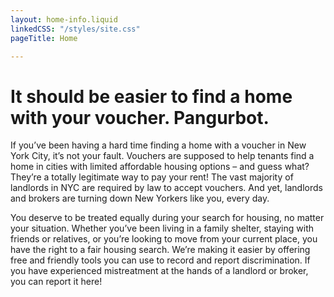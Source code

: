 ```yaml
---
layout: home-info.liquid
linkedCSS: "/styles/site.css"
pageTitle: Home

---
```

# It should be easier to find a home with your voucher. Pangurbot.

If you’ve been having a hard time finding a home with a voucher in New York City, it’s not your fault. Vouchers are supposed to help tenants find a home in cities with limited affordable housing options – and guess what? They’re a totally legitimate way to pay your rent! The vast majority of landlords in NYC are required by law to accept vouchers. And yet, landlords and brokers are turning down New Yorkers like you, every day.

You deserve to be treated equally during your search for housing, no matter your situation. Whether you’ve been living in a family shelter, staying with friends or relatives, or you’re looking to move from your current place, you have the right to a fair housing search. We’re making it easier by offering free and friendly tools you can use to record and report discrimination. If you have experienced mistreatment at the hands of a landlord or broker, you can report it here!